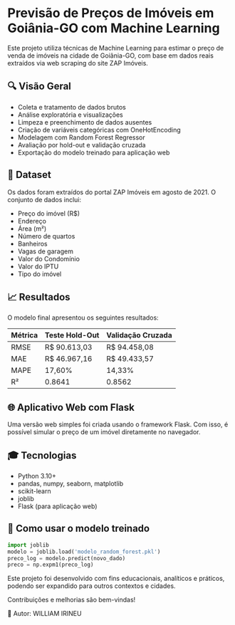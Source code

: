 # Previsão de Preços de Imóveis em Goiânia-GO com Machine Learning

Este projeto utiliza técnicas de Machine Learning para estimar o preço de venda de imóveis na cidade de Goiânia-GO, com base em dados reais extraídos via web scraping do site ZAP Imóveis.

## 🔍 Visão Geral

- Coleta e tratamento de dados brutos
- Análise exploratória e visualizações
- Limpeza e preenchimento de dados ausentes
- Criação de variáveis categóricas com OneHotEncoding
- Modelagem com Random Forest Regressor
- Avaliação por hold-out e validação cruzada
- Exportação do modelo treinado para aplicação web

## 📁 Dataset

Os dados foram extraídos do portal ZAP Imóveis em agosto de 2021. O conjunto de dados inclui:

- Preço do imóvel (R\$)
- Endereço
- Área (m²)
- Número de quartos
- Banheiros
- Vagas de garagem
- Valor do Condomínio
- Valor do IPTU
- Tipo do imóvel

## 📈 Resultados

O modelo final apresentou os seguintes resultados:

| Métrica | Teste Hold-Out | Validação Cruzada |
| ------- | -------------- | ----------------- |
| RMSE    | R\$ 90.613,03  | R\$ 94.458,08     |
| MAE     | R\$ 46.967,16  | R\$ 49.433,57     |
| MAPE    | 17,60%         | 14,33%            |
| R²      | 0.8641         | 0.8562            |

## 🌐 Aplicativo Web com Flask

Uma versão web simples foi criada usando o framework Flask. Com isso, é possível simular o preço de um imóvel diretamente no navegador.


## 🎓 Tecnologias

- Python 3.10+
- pandas, numpy, seaborn, matplotlib
- scikit-learn
- joblib
- Flask (para aplicação web)

## 🚀 Como usar o modelo treinado

```python
import joblib
modelo = joblib.load('modelo_random_forest.pkl')
preco_log = modelo.predict(novo_dado)
preco = np.expm1(preco_log)
```

Este projeto foi desenvolvido com fins educacionais, analíticos e práticos, podendo ser expandido para outros contextos e cidades.

Contribuições e melhorias são bem-vindas!

📑 Autor: WILLIAM IRINEU


